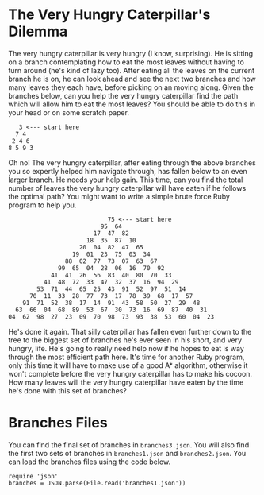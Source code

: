 The Very Hungry Caterpillar's Dilemma
=====================================

The very hungry caterpillar is very hungry (I know, surprising). He is sitting
on a branch contemplating how to eat the most leaves without having to turn
around (he's kind of lazy too). After eating all the leaves on the current
branch he is on, he can look ahead and see the next two branches and how many
leaves they each have, before picking on an moving along. Given the branches
below, can you help the very hungry caterpillar find the path which will allow
him to eat the most leaves? You should be able to do this in your head or on
some scratch paper.

       3 <--- start here
      7 4
     2 4 6
    8 5 9 3

Oh no! The very hungry caterpillar, after eating through the above branches
you so expertly helped him navigate through, has fallen below to an even larger
branch. He needs your help gain. This time, can you find the total number of
leaves the very hungry caterpillar will have eaten if he follows the optimal
path? You might want to write a simple brute force Ruby program to help you.

                                75 <--- start here
                              95  64
                            17  47  82
                          18  35  87  10
                        20  04  82  47  65
                      19  01  23  75  03  34
                    88  02  77  73  07  63  67
                  99  65  04  28  06  16  70  92
                41  41  26  56  83  40  80  70  33
              41  48  72  33  47  32  37  16  94  29
            53  71  44  65  25  43  91  52  97  51  14
          70  11  33  28  77  73  17  78  39  68  17  57
        91  71  52  38  17  14  91  43  58  50  27  29  48
      63  66  04  68  89  53  67  30  73  16  69  87  40  31
    04  62  98  27  23  09  70  98  73  93  38  53  60  04  23

He's done it again. That silly caterpillar has fallen even further down to the
tree to the biggest set of branches he's ever seen in his short, and very
hungry, life. He's going to really need help now if he hopes to eat is way
through the most efficient path here. It's time for another Ruby program, only
this time it will have to make use of a good A* algorithm, otherwise it won't
complete before the very hungry caterpillar has to make his cocoon. How many
leaves will the very hungry caterpillar have eaten by the time he's done with
this set of branches?

Branches Files
==============

You can find the final set of branches in `branches3.json`. You will also find
the first two sets of branches in `branches1.json` and `branches2.json`. You
can load the branches files using the code below.

    require 'json'
    branches = JSON.parse(File.read('branches1.json'))
